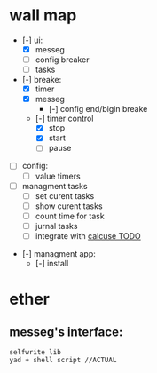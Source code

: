 # wall map
- [-] ui:
    - [x] messeg
    - [ ] config breaker
    - [ ] tasks
- [-] breake:
    - [x] timer
    - [x] messeg
        - [-] config end/bigin breake
    - [-] timer control
        - [x] stop
        - [x] start
        - [ ] pause
- [ ] config:
    - [ ] value timers
- [ ] managment tasks
    - [ ] set curent tasks
    - [ ] show curent tasks
    - [ ] count time for task
    - [ ] jurnal tasks
    - [ ] integrate with [calcuse TODO](~/.local/share/calcuse/todo)
- [-] managment app:
    - [-] install
# ether
## messeg's interface:
    selfwrite lib
    yad + shell script //ACTUAL
